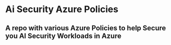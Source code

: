 # Ai Security Azure Policies

## A repo with various Azure Policies to help Secure you AI Security Workloads in Azure

